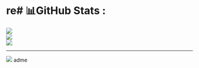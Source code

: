 # re# 📊GitHub Stats :
![](https://github-readme-stats.vercel.app/api?username=khai&theme=radical&hide_border=false&include_all_commits=false&count_private=false)<br/>
![](https://github-readme-streak-stats.herokuapp.com/?user=khai&theme=radical&hide_border=false)<br/>
![](https://github-readme-stats.vercel.app/api/top-langs/?username=khai&theme=radical&hide_border=false&include_all_commits=false&count_private=false&layout=compact)

---
[![](https://visitcount.itsvg.in/api?id=khai&icon=0&color=0)](https://visitcount.itsvg.in)
adme
